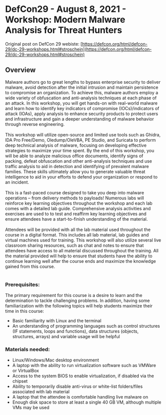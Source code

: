 # DefCon29 - August 8, 2021 - Workshop: Modern Malware Analysis for Threat Hunters

Original post on DefCon 29 webiste: [https://defcon.org/html/defcon-29/dc-29-workshops.html#stroschein](https://defcon.org/html/defcon-29/dc-29-workshops.html#stroschein)

## Overview

Malware authors go to great lengths to bypass enterprise security to deliver malware, avoid detection after the initial intrusion and maintain persistence to compromise an organization. To achieve this, malware authors employ a wide variety of obfuscation and anti-analysis techniques at each phase of an attack. In this workshop, you will get hands-on with real-world malware and learn how to identify key indicators of compromise (IOCs)/indicators of attack (IOAs), apply analysis to enhance security products to protect users and infrastructure and gain a deeper understanding of malware behavior through reverse engineering.
<br><br>
This workshop will utilize open-source and limited use tools such as Ghidra, IDA Pro Free/Demo, Oledump/OleVBA, PE Studio, and Suricata to perform deep technical analysis of malware, focusing on developing effective strategies to maximize your time spent. By the end of this workshop, you will be able to analyze malicious office documents, identify signs of packing, defeat obfuscation and other anti-analysis techniques and use traffic analysis to aid in detection and identifying of prevalent malware families. These skills ultimately allow you to generate valuable threat intelligence to aid in your efforts to defend your organization or respond to an incident.
<br><br>
This is a fast-paced course designed to take you deep into malware operations – from delivery methods to payloads! Numerous labs will reinforce key learning objectives throughout the workshop and each lab comes with a detailed lab guide. Comprehensive analysis activities and exercises are used to to test and reaffirm key learning objectives and ensure attendees have a start-to-finish understanding of the material.
<br><br>
Attendees will be provided with all the lab material used throughout the course in a digital format. This includes all lab material, lab guides and virtual machines used for training. This workshop will also utilize several live classroom sharing resources, such as chat and notes to ensure that attendees have access to all material discussed throughout the training. All the material provided will help to ensure that students have the ability to continue learning well after the course ends and maximize the knowledge gained from this course.
<br><br>
### Prerequisites:
The primary requirement for this course is a desire to learn and the determination to tackle challenging problems. In addition, having some familiarization with the following topics will help students maximize their time in this course:
<br>
* Basic familiarity with Linux and the terminal
* An understanding of programming languages such as control structures (IF statements, loops and functions), data structures (objects, structures, arrays) and variable usage will be helpful

### Materials needed:
* Linux/Windows/Mac desktop environment
* A laptop with the ability to run virtualization software such as VMWare or VirtualBox
* Access to the system BIOS to enable virtualization, if disabled via the chipset
* Ability to temporarily disable anti-virus or white-list folders/files associated with lab material
* A laptop that the attendee is comfortable handling live malware on
* Enough disk space to store at least a single 40 GB VM, although multiple VMs may be used